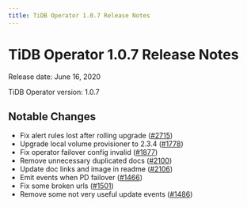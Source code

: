```yaml
---
title: TiDB Operator 1.0.7 Release Notes
---
```


# TiDB Operator 1.0.7 Release Notes

Release date: June 16, 2020

TiDB Operator version: 1.0.7

## Notable Changes

- Fix alert rules lost after rolling upgrade ([#2715](https://github.com/pingcap/tidb-operator/pull/2715))
- Upgrade local volume provisioner to 2.3.4 ([#1778](https://github.com/pingcap/tidb-operator/pull/1778))
- Fix operator failover config invalid ([#1877](https://github.com/pingcap/tidb-operator/pull/1877))
- Remove unnecessary duplicated docs ([#2100](https://github.com/pingcap/tidb-operator/pull/2100))
- Update doc links and image in readme ([#2106](https://github.com/pingcap/tidb-operator/pull/2106))
- Emit events when PD failover ([#1466](https://github.com/pingcap/tidb-operator/pull/1466))
- Fix some broken urls ([#1501](https://github.com/pingcap/tidb-operator/pull/1501))
- Remove some not very useful update events ([#1486](https://github.com/pingcap/tidb-operator/pull/1486))

